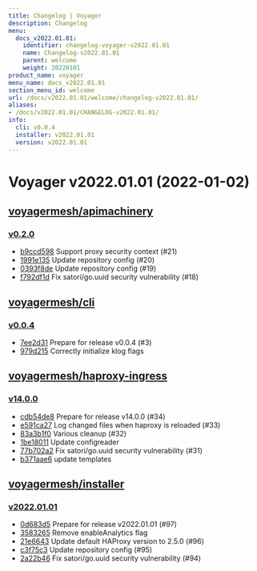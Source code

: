 ```yaml
---
title: Changelog | Voyager
description: Changelog
menu:
  docs_v2022.01.01:
    identifier: changelog-voyager-v2022.01.01
    name: Changelog-v2022.01.01
    parent: welcome
    weight: 20220101
product_name: voyager
menu_name: docs_v2022.01.01
section_menu_id: welcome
url: /docs/v2022.01.01/welcome/changelog-v2022.01.01/
aliases:
- /docs/v2022.01.01/CHANGELOG-v2022.01.01/
info:
  cli: v0.0.4
  installer: v2022.01.01
  version: v2022.01.01
---
```


# Voyager v2022.01.01 (2022-01-02)


## [voyagermesh/apimachinery](https://github.com/voyagermesh/apimachinery)

### [v0.2.0](https://github.com/voyagermesh/apimachinery/releases/tag/v0.2.0)

- [b9ccd598](https://github.com/voyagermesh/apimachinery/commit/b9ccd598) Support proxy security context (#21)
- [1991e135](https://github.com/voyagermesh/apimachinery/commit/1991e135) Update repository config (#20)
- [0393f8de](https://github.com/voyagermesh/apimachinery/commit/0393f8de) Update repository config (#19)
- [f792df1d](https://github.com/voyagermesh/apimachinery/commit/f792df1d) Fix satori/go.uuid security vulnerability (#18)



## [voyagermesh/cli](https://github.com/voyagermesh/cli)

### [v0.0.4](https://github.com/voyagermesh/cli/releases/tag/v0.0.4)

- [7ee2d31](https://github.com/voyagermesh/cli/commit/7ee2d31) Prepare for release v0.0.4 (#3)
- [979d215](https://github.com/voyagermesh/cli/commit/979d215) Correctly initialize klog flags



## [voyagermesh/haproxy-ingress](https://github.com/voyagermesh/haproxy-ingress)

### [v14.0.0](https://github.com/voyagermesh/haproxy-ingress/releases/tag/v14.0.0)

- [cdb54de8](https://github.com/voyagermesh/haproxy-ingress/commit/cdb54de8) Prepare for release v14.0.0 (#34)
- [e591ca27](https://github.com/voyagermesh/haproxy-ingress/commit/e591ca27) Log changed files when haproxy is reloaded (#33)
- [83a3b1f0](https://github.com/voyagermesh/haproxy-ingress/commit/83a3b1f0) Various cleanup (#32)
- [1be18011](https://github.com/voyagermesh/haproxy-ingress/commit/1be18011) Update configreader
- [77b702a2](https://github.com/voyagermesh/haproxy-ingress/commit/77b702a2) Fix satori/go.uuid security vulnerability (#31)
- [b371aae6](https://github.com/voyagermesh/haproxy-ingress/commit/b371aae6) update templates



## [voyagermesh/installer](https://github.com/voyagermesh/installer)

### [v2022.01.01](https://github.com/voyagermesh/installer/releases/tag/v2022.01.01)

- [0d683d5](https://github.com/voyagermesh/installer/commit/0d683d5) Prepare for release v2022.01.01 (#97)
- [3583265](https://github.com/voyagermesh/installer/commit/3583265) Remove enableAnalytics flag
- [21e6643](https://github.com/voyagermesh/installer/commit/21e6643) Update default HAProxy version to 2.5.0 (#96)
- [c3f75c3](https://github.com/voyagermesh/installer/commit/c3f75c3) Update repository config (#95)
- [2a22b46](https://github.com/voyagermesh/installer/commit/2a22b46) Fix satori/go.uuid security vulnerability (#94)




